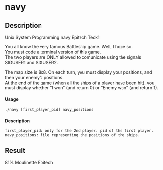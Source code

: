 # navy

## Description
Unix System Programming navy Epitech Teck1

You all know the very famous Battleship game. Well, I hope
so.  
You must code a terminal version of this game.  
The two players are ONLY allowed to comunicate using the signals SIGUSER1 and SIGUSER2.

The map size is 8x8. On each turn, you must display your positions, and then your enemy’s positions.  
At the end of the game (when all the ships of a player have been hit),
you must display whether “I won” (and return 0) or “Enemy won” (and return 1).  

#### Usage
    ./navy [first_player_pid] navy_positions

#### Description
    first_player_pid: only for the 2nd player. pid of the first player.
    navy_positions: file representing the positions of the ships.

## Result
81% Moulinette Epitech
